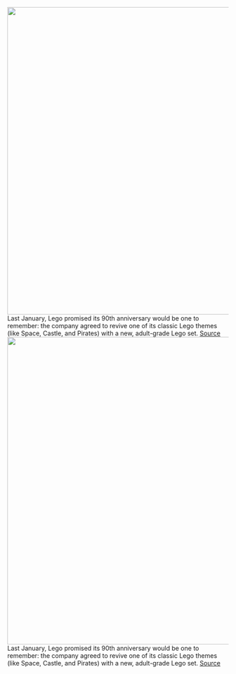 <img src='https://cdn.vox-cdn.com/thumbor/shLH2JHADXGPujieqd2HR6Z-VaY=/0x0:3000x2000/1200x675/filters:focal(1260x760:1740x1240)/cdn.vox-cdn.com/uploads/chorus_image/image/70991526/galaxy_explorer_lego_1.0.jpg' width='700px' /><br/>
Last January, Lego promised its 90th anniversary would be one to remember: the company agreed to revive one of its classic Lego themes (like Space, Castle, and Pirates) with a new, adult-grade Lego set.
<a href='https://www.theverge.com/23173235/lego-galaxy-explorer-90th-anniversary-birthday-price-release-date'> Source <a/><img src='https://cdn.vox-cdn.com/thumbor/shLH2JHADXGPujieqd2HR6Z-VaY=/0x0:3000x2000/1200x675/filters:focal(1260x760:1740x1240)/cdn.vox-cdn.com/uploads/chorus_image/image/70991526/galaxy_explorer_lego_1.0.jpg' width='700px' /><br/>
Last January, Lego promised its 90th anniversary would be one to remember: the company agreed to revive one of its classic Lego themes (like Space, Castle, and Pirates) with a new, adult-grade Lego set.
<a href='https://www.theverge.com/23173235/lego-galaxy-explorer-90th-anniversary-birthday-price-release-date'> Source <a/>